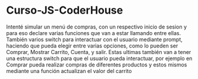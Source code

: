 # Curso-JS-CoderHouse

Intenté simular un menú de compras, con un respectivo inicio de sesion y para eso declare varias funciones que van a estar llamando entre ellas. También varios switch para interactuar con el usuario mediante prompt, haciendo que pueda elegir entre varias opciones, como lo pueden ser Comprar, Mostrar Carrito, Cuenta, y salir. Estas ultimas también van a tener una estructura switch para que el usuario pueda interactuar, por ejemplo en Comprar pueda realizar compras de diferentes productos y estos mismos mediante una función actualizan el valor del carrito 
